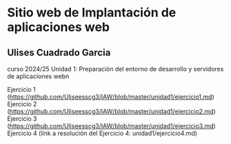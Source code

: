 # Sitio web de Implantación de aplicaciones web
## Ulises Cuadrado Garcia
curso 2024/25
Unidad 1: Preparación del entorno de desarrollo y servidores de aplicaciones webn

Ejercicio 1 (https://github.com/Uliseesscg3/IAW/blob/master/unidad1/ejercicio1.md)
Ejercicio 2 (https://github.com/Uliseesscg3/IAW/blob/master/unidad1/ejercicio2.md)
Ejercicio 3 (https://github.com/Uliseesscg3/IAW/blob/master/unidad1/ejercicio3.md)
Ejercicio 4 (link a resolución del Ejercicio 4: unidad1/ejercicio4.md)
